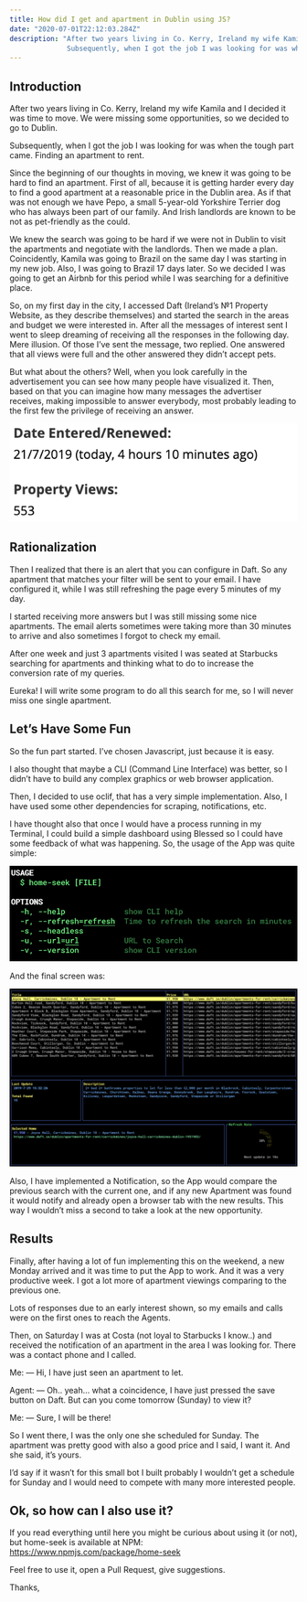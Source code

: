 ```yaml
---
title: How did I get and apartment in Dublin using JS?
date: "2020-07-01T22:12:03.284Z"
description: "After two years living in Co. Kerry, Ireland my wife Kamila and I decided it was time to move. We were missing some opportunities, so we decided to go to Dublin.
              Subsequently, when I got the job I was looking for was when the tough part came. Finding an apartment to rent."
---
```


## Introduction

After two years living in Co. Kerry, Ireland my wife Kamila and I decided it was time to move. We were missing some opportunities, so we decided to go to Dublin.

Subsequently, when I got the job I was looking for was when the tough part came. Finding an apartment to rent.

Since the beginning of our thoughts in moving, we knew it was going to be hard to find an apartment. First of all, because it is getting harder every day to find a good apartment at a reasonable price in the Dublin area. As if that was not enough we have Pepo, a small 5-year-old Yorkshire Terrier dog who has always been part of our family. And Irish landlords are known to be not as pet-friendly as the could.

We knew the search was going to be hard if we were not in Dublin to visit the apartments and negotiate with the landlords. Then we made a plan. Coincidently, Kamila was going to Brazil on the same day I was starting in my new job. Also, I was going to Brazil 17 days later. So we decided I was going to get an Airbnb for this period while I was searching for a definitive place.

So, on my first day in the city, I accessed Daft (Ireland’s №1 Property Website, as they describe themselves) and started the search in the areas and budget we were interested in. After all the messages of interest sent I went to sleep dreaming of receiving all the responses in the following day. Mere illusion. Of those I’ve sent the message, two replied. One answered that all views were full and the other answered they didn’t accept pets.

But what about the others? Well, when you look carefully in the advertisement you can see how many people have visualized it. Then, based on that you can imagine how many messages the advertiser receives, making impossible to answer everybody, most probably leading to the first few the privilege of receiving an answer.

![Stats about an apartment in Daft](daft-stats.png)


## Rationalization

Then I realized that there is an alert that you can configure in Daft. So any apartment that matches your filter will be sent to your email. I have configured it, while I was still refreshing the page every 5 minutes of my day.

I started receiving more answers but I was still missing some nice apartments. The email alerts sometimes were taking more than 30 minutes to arrive and also sometimes I forgot to check my email.

After one week and just 3 apartments visited I was seated at Starbucks searching for apartments and thinking what to do to increase the conversion rate of my queries.

Eureka! I will write some program to do all this search for me, so I will never miss one single apartment.

## Let’s Have Some Fun

So the fun part started. I’ve chosen Javascript, just because it is easy.

I also thought that maybe a CLI (Command Line Interface) was better, so I didn’t have to build any complex graphics or web browser application.

Then, I decided to use oclif, that has a very simple implementation. Also, I have used some other dependencies for scraping, notifications, etc.

I have thought also that once I would have a process running in my Terminal, I could build a simple dashboard using Blessed so I could have some feedback of what was happening.
So, the usage of the App was quite simple:

![home-seek -h](home-seek-help.png)


And the final screen was:

![home-seek dashboard](home-seek-screen.png)


Also, I have implemented a Notification, so the App would compare the previous search with the current one, and if any new Apartment was found it would notify and already open a browser tab with the new results. This way I wouldn’t miss a second to take a look at the new opportunity.

## Results

Finally, after having a lot of fun implementing this on the weekend, a new Monday arrived and it was time to put the App to work. And it was a very productive week. I got a lot more of apartment viewings comparing to the previous one.

Lots of responses due to an early interest shown, so my emails and calls were on the first ones to reach the Agents.

Then, on Saturday I was at Costa (not loyal to Starbucks I know..) and received the notification of an apartment in the area I was looking for. There was a contact phone and I called.

Me: — Hi, I have just seen an apartment to let.

Agent: — Oh.. yeah… what a coincidence, I have just pressed the save button on Daft. But can you come tomorrow (Sunday) to view it?

Me: — Sure, I will be there!

So I went there, I was the only one she scheduled for Sunday. The apartment was pretty good with also a good price and I said, I want it. And she said, it’s yours.

I’d say if it wasn’t for this small bot I built probably I wouldn’t get a schedule for Sunday and I would need to compete with many more interested people.

## Ok, so how can I also use it?

If you read everything until here you might be curious about using it (or not), but home-seek is available at NPM:
https://www.npmjs.com/package/home-seek

Feel free to use it, open a Pull Request, give suggestions.


Thanks,
